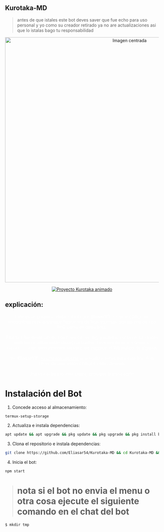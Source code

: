 ## Kurotaka-MD

> antes de que istales este bot deves saver que fue echo para uso personal y yo como su creador retirado
> ya no are actualizaciones asi que lo istalas bago tu responsabilidad

<p align="center">
  <img src="https://cdn.russellxz.click/dbf62b65.jpeg" alt="Imagen centrada" width="800">
</p>




<p align="center">
  <a href="https://github.com/Eliasar54">
    <img src="https://readme-typing-svg.herokuapp.com?font=Fira+Code&weight=700&size=28&duration=4000&pause=500&color=F7A8B8&center=true&vCenter=true&multiline=true&lines=Proyecto+Kurotaka" alt="Proyecto Kurotaka animado" />
  </a>
</p>


## explicación: 


<p align="center" style="color:white;">
  Este es un proyecto desarrollado por <strong>EliasarYT</strong>. En este código se encuentran principalmente funciones de herramientas que <strong>no</strong> son de tipo RPG como en otros bots.<br><br>
  Este bot fue desarrollado con fines de testing, y aunque contiene funciones maliciosas, estas están desactualizadas. Un ejemplo es el comando <code>Forcekill</code>, que anteriormente servía para buguear el WhatsApp de alguien.<br><br>
  Yo, <strong>EliasarYT</strong>, <u>no ofrezco soporte</u> ni actualizaciones para este bot. Son libres de usar estos códigos como deseen.<br><br>
  Una vez aclarado este punto, prosigue la instalación:
</p>



# Instalación del Bot

1. Concede acceso al almacenamiento:

```bash
termux-setup-storage
```

2. Actualiza e instala dependencias:

```bash
apt update && apt upgrade && pkg update && pkg upgrade && pkg install bash libwebp git nodejs ffmpeg wget imagemagick yarn -y
```

3. Clona el repositorio e instala dependencias:

```bash
git clone https://github.com/Eliasar54/Kurotaka-MD && cd Kurotaka-MD && npm install
```

4. Inicia el bot:

```bash
npm start
```

> # nota si el bot no envia el menu o otra cosa ejecute el siguiente comando en el chat del bot
>
```bash
$ mkdir tmp
```
